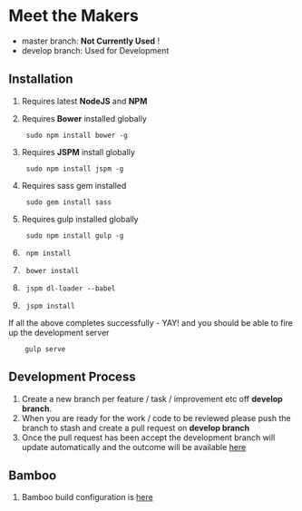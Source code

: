 Meet the Makers
===========

- master branch: **Not Currently Used** ! 
- develop branch: Used for Development


Installation
----

1. Requires latest **NodeJS** and **NPM**
2. Requires **Bower** installed globally

		sudo npm install bower -g
3. Requires **JSPM** install globally

		sudo npm install jspm -g 
4. Requires sass gem installed

		sudo gem install sass
5. Requires gulp installed globally

		sudo npm install gulp -g
6. 		npm install
7. 		bower install
8. 		jspm dl-loader --babel
9. 		jspm install

If all the above completes successfully - YAY! and you should be able to fire up the development server
		
		gulp serve  	

Development Process
----
1. Create a new branch per feature / task / improvement etc off **develop branch**.
2. When you are ready for the work / code to be reviewed please push the branch to stash and create a pull request on **develop branch**
3. Once the pull request has been accept the development branch will update automatically and the outcome will be available [here](http://labs.theguardian.com/meet-the-makers/development/build/)

Bamboo 
----

1. Bamboo build configuration is [here](http://bamboo.labs.theguardian.com:8085/browse/MM)







